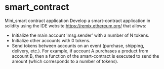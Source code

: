 # smart_contract
Mini_smart contract application
Develop a smart-contract application in solidity using the IDE website https://remix.ethereum.org/
that allows:
- Initialize the main account 'msg.sender' with a number of N tokens.
- Initialize other accounts with 0 tokens.
- Send tokens between accounts on an event (purchase, shipping, delivery,
etc.). For example, if account A purchases a product from account B, then
a function of the smart-contract is executed to send the amount (which
corresponds to a number of tokens).
